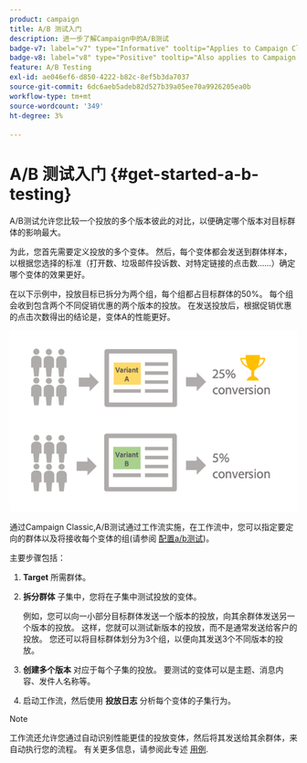```yaml
---
product: campaign
title: A/B 测试入门
description: 进一步了解Campaign中的A/B测试
badge-v7: label="v7" type="Informative" tooltip="Applies to Campaign Classic v7"
badge-v8: label="v8" type="Positive" tooltip="Also applies to Campaign v8"
feature: A/B Testing
exl-id: ae046ef6-d850-4222-b82c-8ef5b3da7037
source-git-commit: 6dc6aeb5adeb82d527b39a05ee70a9926205ea0b
workflow-type: tm+mt
source-wordcount: '349'
ht-degree: 3%

---
```


# A/B 测试入门 {#get-started-a-b-testing}



A/B测试允许您比较一个投放的多个版本彼此的对比，以便确定哪个版本对目标群体的影响最大。

为此，您首先需要定义投放的多个变体。 然后，每个变体都会发送到群体样本，以根据您选择的标准（打开数、垃圾邮件投诉数、对特定链接的点击数……）确定哪个变体的效果更好。

在以下示例中，投放目标已拆分为两个组，每个组都占目标群体的50%。 每个组会收到包含两个不同促销优惠的两个版本的投放。 在发送投放后，根据促销优惠的点击次数得出的结论是，变体A的性能更好。

![](assets/a-b-testing-schema.png)

通过Campaign Classic,A/B测试通过工作流实施，在工作流中，您可以指定要定向的群体以及将接收每个变体的组(请参阅 [配置a/b测试](configuring-a-b-testing.md))。

主要步骤包括：

1. **Target** 所需群体。
1. **拆分群体** 子集中，您将在子集中测试投放的变体。

   例如，您可以向一小部分目标群体发送一个版本的投放，向其余群体发送另一个版本的投放。 这样，您就可以测试新版本的投放，而不是通常发送给客户的投放。 您还可以将目标群体划分为3个组，以便向其发送3个不同版本的投放。

1. **创建多个版本** 对应于每个子集的投放。 要测试的变体可以是主题、消息内容、发件人名称等。
1. 启动工作流，然后使用 **投放日志** 分析每个变体的子集行为。

>[!NOTE]
>
>工作流还允许您通过自动识别性能更佳的投放变体，然后将其发送给其余群体，来自动执行您的流程。 有关更多信息，请参阅此专述 [用例](a-b-testing-use-case.md).

